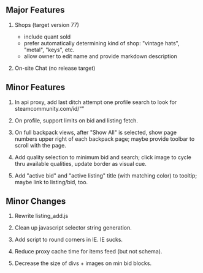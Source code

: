 Major Features
--------------


1.  Shops (target version 77)
    *  include quant sold
    *  prefer automatically determining kind of shop: "vintage hats",
        "metal", "keys", etc.
    *  allow owner to edit name and provide markdown description


2.  On-site Chat (no release target)


Minor Features
--------------


1.  In api proxy, add last ditch attempt one profile search to look
    for steamcommunity.com/id/<q>

2.  On profile, support limits on bid and listing fetch.

3.  On full backpack views, after "Show All" is selected, show page
    numbers upper right of each backpack page; maybe provide toolbar
    to scroll with the page.

4.  Add quality selection to minimum bid and search; click image to
    cycle thru available qualities, update border as visual cue.

5.  Add "active bid" and "active listing" title (with matching color)
    to tooltip; maybe link to listing/bid, too.


Minor Changes
-------------


1.  Rewrite listing_add.js

2.  Clean up javascript selector string generation.

3.  Add script to round corners in IE.  IE sucks.

4. Reduce proxy cache time for items feed (but not schema).

5. Decrease the size of divs + images on min bid blocks.
